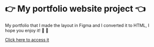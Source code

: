 # :point_right: My portfolio website project :point_left:

 My portfolio that I made the layout in Figma and I converted it to HTML, I hope you enjoy it! :slightly_smiling_face: :fist_oncoming:
 
 [Click here to access it](https://odraudep.github.io/portfolio/)
